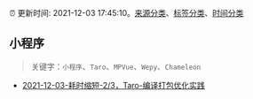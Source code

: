 :alarm_clock: 更新时间: 2021-12-03 17:45:10。[来源分类](../README.md)、[标签分类](../TAGS.md)、[时间分类](../TIMELINE.md)

## 小程序


> 关键字：`小程序`、`Taro`、`MPVue`、`Wepy`、`Chameleon`



- [2021-12-03-耗时缩短-2/3，Taro-编译打包优化实践](https://toutiao.io/k/b3u9a7r) 